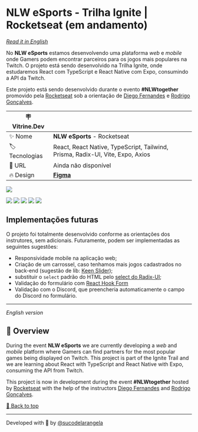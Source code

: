 <div id='top'>

# NLW eSports - Trilha Ignite | Rocketseat (em andamento)

</div>

_[Read it in English](#English)_

No **NLW eSports** estamos desenvolvendo uma plataforma _web_ e _mobile_ onde Gamers podem encontrar parceiros para os jogos mais populares na Twitch. O projeto está sendo desenvolvido na Trilha Ignite, onde estudaremos React com TypeScript e React Native com Expo, consumindo a API da Twitch.

Este projeto está sendo desenvolvido durante o evento **#NLWtogether** promovido pela [Rocketseat](https://www.rocketseat.com.br) sob a orientação de [Diego Fernandes](https://github.com/diego3g) e [Rodrigo Gonçalves](https://github.com/rodrigorgtic).

<!-- prettier-ignore -->
| 🪧 Vitrine.Dev   |     |
| --------------- | --- |
| ✨ Nome         | **NLW eSports** - Rocketseat |
| 🏷️ Tecnologias  | React, React Native, TypeScript, Tailwind, Prisma, Radix-UI, Vite, Expo, Axios |
| 🚀 URL          | Ainda não disponível |
| 🔥 Design       | [**Figma**](https://www.figma.com/community/file/1150897317533332617) |

![](https://raw.githubusercontent.com/sucodelarangela/nlw-esports-ignite/main/web/public/og-image.jpg#vitrinedev)

<div>
  <img src="https://img.shields.io/badge/typescript-3178C6?style=for-the-badge&logo=typescript&logoColor=white">
  <img src="https://img.shields.io/badge/React-20232A?style=for-the-badge&logo=react&logoColor=61DAFB"/>
  <img src="https://img.shields.io/badge/React Native-20232A?style=for-the-badge&logo=react&logoColor=61DAFB"/>
  <img src="https://img.shields.io/badge/Vite-646CFF?style=for-the-badge&logo=vite&logoColor=white"/>
  <img src="https://img.shields.io/badge/Expo-000020?style=for-the-badge&logo=expo&logoColor=BCC3CD"/>
</div>

## Implementações futuras

O projeto foi totalmente desenvolvido conforme as orientações dos instrutores, sem adicionais. Futuramente, podem ser implementadas as seguintes sugestões:

-   Responsividade mobile na aplicação web;
-   Criação de um carrossel, caso tenhamos mais jogos cadastrados no back-end (sugestão de lib: [Keen Slider](https://keen-slider.io/));
-   substituir o `select` padrão do HTML pelo [select do Radix-UI](https://www.radix-ui.com/docs/primitives/components/select);
-   Validação do formulário com [React Hook Form](https://react-hook-form.com/)
-   Validação com o Discord, que preencheria automaticamente o campo do Discord no formulário.

---

<div id="English">

_English version_

</div>

## 🔎 Overview

During the event **NLW eSports** we are currently developing a _web_ and _mobile_ platform where Gamers can find partners for the most popular games being displayed on Twitch. This project is part of the Ignite Trail and we are learning about React with TypeScript and React Native with Expo, consuming the API from Twitch.

This project is now in development during the event **#NLWtogether** hosted by [Rocketseat](https://www.rocketseat.com.br) with the help of the instructors [Diego Fernandes](https://github.com/diego3g) and [Rodrigo Gonçalves](https://github.com/rodrigorgtic).

<a href='#top'>🔼 Back to top</a>

---

Developed with 🧡 by [@sucodelarangela](https://angelacaldas.vercel.app)
